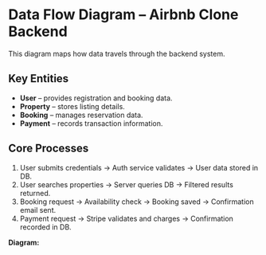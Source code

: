 # Data Flow Diagram – Airbnb Clone Backend

This diagram maps how data travels through the backend system.

## Key Entities
- **User** – provides registration and booking data.
- **Property** – stores listing details.
- **Booking** – manages reservation data.
- **Payment** – records transaction information.

## Core Processes
1. User submits credentials → Auth service validates → User data stored in DB.
2. User searches properties → Server queries DB → Filtered results returned.
3. Booking request → Availability check → Booking saved → Confirmation email sent.
4. Payment request → Stripe validates and charges → Confirmation recorded in DB.

**Diagram:**
